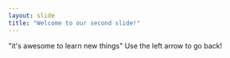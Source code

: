```yaml
---
layout: slide
title: "Welcome to our second slide!"
---
```

"it's awesome to learn new things"
Use the left arrow to go back!
